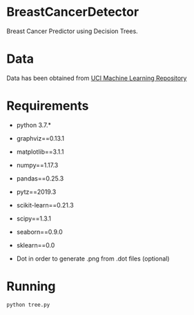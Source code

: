 # BreastCancerDetector
Breast Cancer Predictor using Decision Trees.

# Data

Data has been obtained from [UCI Machine Learning Repository](https://archive.ics.uci.edu/ml/datasets/Breast+Cancer+Wisconsin+%28Diagnostic%29)

# Requirements

* python 3.7.*
* graphviz==0.13.1
* matplotlib==3.1.1
* numpy==1.17.3
* pandas==0.25.3
* pytz==2019.3
* scikit-learn==0.21.3
* scipy==1.3.1
* seaborn==0.9.0
* sklearn==0.0

* Dot in order to generate .png from .dot files (optional)

# Running
```
python tree.py
```
